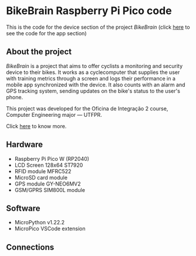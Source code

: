 # BikeBrain Raspberry Pi Pico code

This is the code for the device section of the project *BikeBrain* (click [here](https://github.com/GustavoAdamee/BikeBrainApp) to see the code for the app section)

## About the project

*BikeBrain* is a project that aims to offer cyclists a monitoring and security device to their bikes. It works as a cyclecomputer that supplies the user with training metrics through a screen and logs their performance in a mobile app synchronized with the device. It also counts with an alarm and GPS tracking system, sending updates on the bike's status to the user's phone.

This project was developed for the Oficina de Integração 2 course, Computer Engineering major — UTFPR.

Click [here](https://polarized-sunfish-007.notion.site/BikeBrain-1c0d6820db4348789af1ce9e1d309f0f) to know more.

## Hardware

- Raspberry Pi Pico W (RP2040)
- LCD Screen 128x64 ST7920
- RFID module MFRC522
- MicroSD card module
- GPS module GY-NEO6MV2
- GSM/GPRS SIM800L module

## Software

- MicroPython v1.22.2
- MicroPico VSCode extension

## Connections